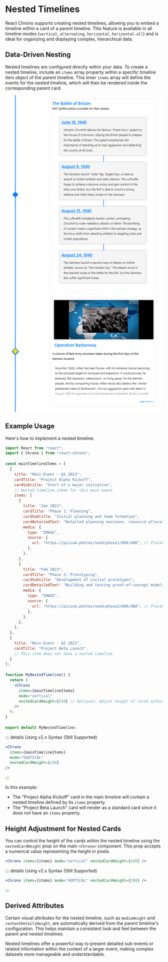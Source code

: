# Nested Timelines

React Chrono supports creating nested timelines, allowing you to embed a timeline within a card of a parent timeline. This feature is available in all timeline modes (`vertical`, `alternating`, `horizontal`, `horizontal-all`) and is ideal for organizing and displaying complex, hierarchical data.

## Data-Driven Nesting

Nested timelines are configured directly within your data. To create a nested timeline, include an `items` array property within a specific timeline item object of the parent timeline. This inner `items` array will define the events for the nested timeline, which will then be rendered inside the corresponding parent card.

![Nested Timelines Example](./assets/nested.png)

## Example Usage

Here's how to implement a nested timeline:

```jsx
import React from "react";
import { Chrono } from "react-chrono";

const mainTimelineItems = [
  {
    title: "Main Event - Q1 2023",
    cardTitle: "Project Alpha Kickoff",
    cardSubtitle: "Start of a major initiative",
    // Nested timeline items for this main event
    items: [
      {
        title: "Jan 2023",
        cardTitle: "Phase 1: Planning",
        cardSubtitle: "Initial planning and team formation",
        cardDetailedText: "Detailed planning sessions, resource allocation, and defining project scope.",
        media: {
          type: "IMAGE",
          source: {
            url: "https://picsum.photos/seed/phase1/800/400", // Placeholder image
          },
        },
      },
      {
        title: "Feb 2023",
        cardTitle: "Phase 2: Prototyping",
        cardSubtitle: "Development of initial prototypes",
        cardDetailedText: "Building and testing proof-of-concept models.",
        media: {
          type: "IMAGE",
          source: {
            url: "https://picsum.photos/seed/phase2/800/400", // Placeholder image
          },
        },
      },
    ],
  },
  {
    title: "Main Event - Q2 2023",
    cardTitle: "Project Beta Launch",
    // This item does not have a nested timeline
  }
];

function MyNestedTimeline() {
  return (
    <Chrono
      items={mainTimelineItems}
      mode="vertical"
      nestedCardHeight={250} // Optional: Adjust height of cards within the nested timeline
    />
  );
}

export default MyNestedTimeline;
```

::: details Using v2.x Syntax (Still Supported)
```jsx
<Chrono
  items={mainTimelineItems}
  mode="VERTICAL"
  nestedCardHeight={250}
/>
```
:::

In this example:
- The "Project Alpha Kickoff" card in the main timeline will contain a nested timeline defined by its `items` property.
- The "Project Beta Launch" card will render as a standard card since it does not have an `items` property.

## Height Adjustment for Nested Cards

You can control the height of the cards within the nested timeline using the `nestedCardHeight` prop on the main `<Chrono>` component. This prop accepts a numerical value representing the height in pixels.

```jsx
<Chrono items={items} mode="vertical" nestedCardHeight={200} />
```

::: details Using v2.x Syntax (Still Supported)
```jsx
<Chrono items={items} mode="VERTICAL" nestedCardHeight={200} />
```
:::

## Derived Attributes

Certain visual attributes for the nested timeline, such as `mediaHeight` and `contentDetailsHeight`, are automatically derived from the parent timeline's configuration. This helps maintain a consistent look and feel between the parent and nested timelines.

Nested timelines offer a powerful way to present detailed sub-events or related information within the context of a larger event, making complex datasets more manageable and understandable.
